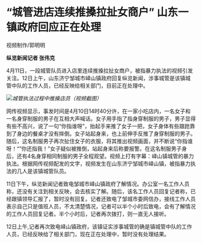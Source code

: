 # “城管进店连续推搡拉扯女商户” 山东一镇政府回应正在处理

视频制作/郭明明

**纵览新闻记者 张伟克**

4月11日，一段城管队员进入店里连续推搡拉扯女商户，被指暴力执法的视频引发关注。12日上午，山东济宁邹城市峄山镇政府回复纵览新闻，涉事城管是该镇城管中队的工作人员，已经反映给相关部门，目前正在处理中。

![](https://inews.gtimg.com/om_bt/O_JCpmfAMcGZiZ6YJyW67EB16TQnYPoUUUcTEP1GLYHC8AA/1000)_城管执法过程中推搡店员（视频截图）_

网传视频显示，事发时间是4月10日14时40分许，在一家小吃店内，一名女子和一名身穿制服的男子在互相大声喊话。女子用手指了指身穿制服的男子，男子显得有些不高兴，说了一句“你指谁呀”，抬起手来推了女子一把，女子身体有些踉跄靠到了身边的餐桌才没有摔倒。女子站起身来，也上前伸手反推了身穿制服的男子。随后，这名制服男子再次扯住女子的衣服，将其推出视频画面，并不断说“你指谁呀！“”你还指我！”女子疑似被推倒，站起身来后称要报警。在这名制服男子身后，还有4名身穿相同制服的男子全程观望。视频上打有字幕：峄山镇城管的暴力执法。根据网传视频配发的文字，视频发生在山东济宁邹城市峄山镇，被指暴力执法的几人是该镇城管队员。

11日下午，纵览新闻记者致电邹城市峄山镇政府了解情况。办公室一名工作人员称，还没有关注到相关反映，会去核实了解。随后，该名工作人员回复记者称，已经跟镇领导汇报了，暂时没有回复。记者还致电了邹城市委网信办，接线工作人员表示自己只是值班人员，不太清楚情况，记者可以半个小时后致电，会有了解情况的工作人员回复记者。半个小时后，记者再次拨打，则一直无人接听。

12日上午,记者再次致电峄山镇政府，该镇证实涉事城管的确是镇城管中队的工作人员，已经反映给了相关部门，现在正在处理中，暂时没有处理结果。


